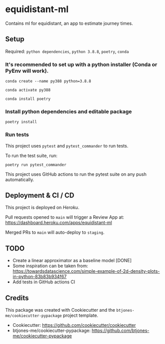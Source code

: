 # equidistant-ml


Contains ml for equidistant, an app to estimate journey times.

## Setup

Required: `python dependencies`, `python 3.8.8`, `poetry`, `conda`

### It's recommended to set up with a python installer (Conda or PyEnv will work).

```shell
conda create --name py388 python=3.8.8

conda activate py388

conda install poetry
```
### Install python dependencies and editable package

```shell
poetry install
```

### Run tests

This project uses `pytest` and `pytest_commander` to run tests.

To run the test suite, run:
```
poetry run pytest_commander
```

This project uses GitHub actions to run the pytest suite on any push automatically.


## Deployment & CI / CD

This project is deployed on _Heroku_.

Pull requests opened to `main` will trigger a Review App at: https://dashboard.heroku.com/apps/equidistant-ml

Merged PRs to `main` will auto-deploy to `staging`.



[//]: # (## Features)

## TODO
* Create a linear approximator as a baseline model [DONE]
* Some inspiration can be taken from:
https://towardsdatascience.com/simple-example-of-2d-density-plots-in-python-83b83b934f67
* Add tests in GitHub actions CI
## Credits

This package was created with Cookiecutter and the `btjones-me/cookiecutter-pypackage` project template.

* Cookiecutter: https://github.com/cookiecutter/cookiecutter
* btjones-me/cookiecutter-pypackage: https://github.com/btjones-me/cookiecutter-pypackage
